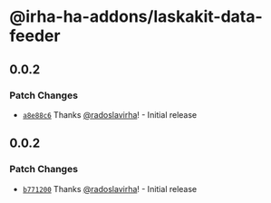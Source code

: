 # @irha-ha-addons/laskakit-data-feeder

## 0.0.2

### Patch Changes

- [`a8e88c6`](https://github.com/radoslavirha/ha-addons/commit/a8e88c67c2915e03000ae7ad68481009b9b95756) Thanks [@radoslavirha](https://github.com/radoslavirha)! - Initial release

## 0.0.2

### Patch Changes

- [`b771200`](https://github.com/radoslavirha/ha-addons/commit/b771200f366bfdcdddabd85830bb43af71667354) Thanks [@radoslavirha](https://github.com/radoslavirha)! - Initial release
